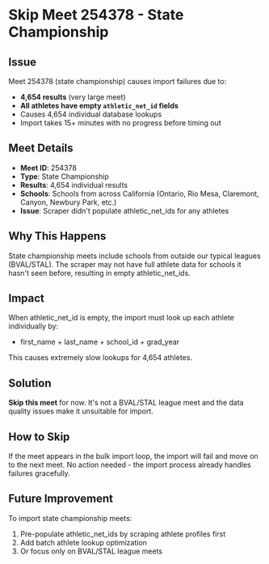 # Skip Meet 254378 - State Championship

## Issue
Meet 254378 (state championship) causes import failures due to:
- **4,654 results** (very large meet)
- **All athletes have empty `athletic_net_id` fields**
- Causes 4,654 individual database lookups
- Import takes 15+ minutes with no progress before timing out

## Meet Details
- **Meet ID**: 254378
- **Type**: State Championship
- **Results**: 4,654 individual results
- **Schools**: Schools from across California (Ontario, Rio Mesa, Claremont, Canyon, Newbury Park, etc.)
- **Issue**: Scraper didn't populate athletic_net_ids for any athletes

## Why This Happens
State championship meets include schools from outside our typical leagues (BVAL/STAL). The scraper may not have full athlete data for schools it hasn't seen before, resulting in empty athletic_net_ids.

## Impact
When athletic_net_id is empty, the import must look up each athlete individually by:
- first_name + last_name + school_id + grad_year

This causes extremely slow lookups for 4,654 athletes.

## Solution
**Skip this meet** for now. It's not a BVAL/STAL league meet and the data quality issues make it unsuitable for import.

## How to Skip
If the meet appears in the bulk import loop, the import will fail and move on to the next meet. No action needed - the import process already handles failures gracefully.

## Future Improvement
To import state championship meets:
1. Pre-populate athletic_net_ids by scraping athlete profiles first
2. Add batch athlete lookup optimization
3. Or focus only on BVAL/STAL league meets
